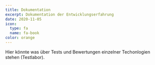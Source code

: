```yaml
---
title: Dokumentation
excerpt: Dokumentation der Entwicklungserfahrung
date: 2020-11-05
icon:
  type: fa
  name: fa-book
color: orange
---
```


Hier könnte was über Tests und Bewertungen einzelner Techonlogien stehen (Testlabor).